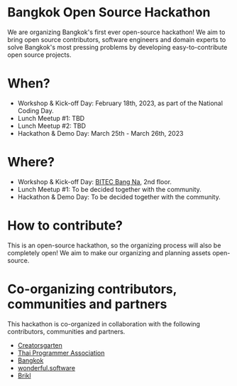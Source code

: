 # Bangkok Open Source Hackathon

We are organizing Bangkok's first ever open-source hackathon! We aim to bring open source contributors, software engineers and domain experts to solve Bangkok's most pressing problems by developing easy-to-contribute open source projects.

# When?

- Workshop & Kick-off Day: February 18th, 2023, as part of the National Coding Day.
- Lunch Meetup #1: TBD
- Lunch Meetup #2: TBD
- Hackathon & Demo Day: March 25th - March 26th, 2023

# Where?

- Workshop & Kick-off Day: [BITEC Bang Na](https://www.bitec.co.th), 2nd floor.
- Lunch Meetup #1: To be decided together with the community.
- Hackathon & Demo Day: To be decided together with the community.

# How to contribute?

This is an open-source hackathon, so the organizing process will also be completely open! We aim to make our organizing and planning assets open-source.

# Co-organizing contributors, communities and partners

This hackathon is co-organized in collaboration with the following contributors, communities and partners.

- [Creatorsgarten](https://creatorsgarten.org)
- [Thai Programmer Association](https://www.thaiprogrammer.org)
- [Bangkok](https://official.bangkok.go.th)
- [wonderful.software](https://wonderful.software)
- [Brikl](https://brikl.com)
